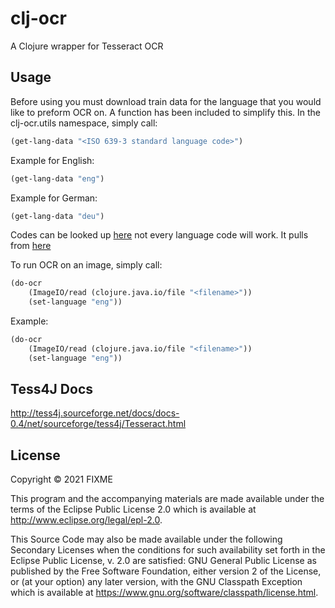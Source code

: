 # clj-ocr

A Clojure wrapper for Tesseract OCR

## Usage
Before using you must download train data for the language that you would like to preform OCR on.
A function has been included to simplify this.
In the clj-ocr.utils namespace, simply call: 
```clojure
(get-lang-data "<ISO 639-3 standard language code>")
```

Example for English:
```clojure
(get-lang-data "eng")
```
Example for German:
```clojure
(get-lang-data "deu")
```

Codes can be looked up [here](https://iso639-3.sil.org/code_tables/639/data)
not every language code will work. It pulls from [here](https://github.com/tesseract-ocr/tessdata)

To run OCR on an image, simply call: 
```clojure
(do-ocr 
    (ImageIO/read (clojure.java.io/file "<filename>")) 
    (set-language "eng"))
```
Example:
```clojure
(do-ocr 
    (ImageIO/read (clojure.java.io/file "<filename>")) 
    (set-language "eng"))
```


## Tess4J Docs
http://tess4j.sourceforge.net/docs/docs-0.4/net/sourceforge/tess4j/Tesseract.html

## License

Copyright © 2021 FIXME

This program and the accompanying materials are made available under the
terms of the Eclipse Public License 2.0 which is available at
http://www.eclipse.org/legal/epl-2.0.

This Source Code may also be made available under the following Secondary
Licenses when the conditions for such availability set forth in the Eclipse
Public License, v. 2.0 are satisfied: GNU General Public License as published by
the Free Software Foundation, either version 2 of the License, or (at your
option) any later version, with the GNU Classpath Exception which is available
at https://www.gnu.org/software/classpath/license.html.
